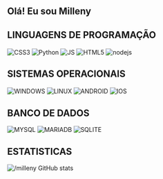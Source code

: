 ## Olá! Eu sou Milleny 

## LINGUAGENS DE PROGRAMAÇÃO
<div style="display: inline_block">
  <img align="center" alt="CSS3" src="https://img.shields.io/badge/CSS3-1572B6?style=for-the-badge&logo=css3&logoColor=white" />
  <img align="center" alt="Python" src="https://img.shields.io/badge/Python-14354C?style=for-the-badge&logo=python&logoColor=white" />
  <img align="center" alt="JS" src="https://img.shields.io/badge/JavaScript-323330?style=for-the-badge&logo=javascript&logoColor=F7DF1E" />
  <img align="center" alt="HTML5" src="https://img.shields.io/badge/HTML5-E34F26?style=for-the-badge&logo=html5&logoColor=white" />
  <img align="center" alt="nodejs" src="https://img.shields.io/badge/Node.js-43853D?style=for-the-badge&logo=node.js&logoColor=white" />



## SISTEMAS OPERACIONAIS
  <img align="center" alt="WINDOWS" src="https://img.shields.io/badge/Windows-0078D6?style=for-the-badge&logo=windows&logoColor=white" />
  <img align="center" alt="LINUX" src="https://img.shields.io/badge/Linux-FCC624?style=for-the-badge&logo=linux&logoColor=black" />
  <img align="center" alt="ANDROID" src="https://img.shields.io/badge/Android-3DDC84?style=for-the-badge&logo=android&logoColor=white" />
  <img align="center" alt="IOS" src="https://img.shields.io/badge/iOS-000000?style=for-the-badge&logo=ios&logoColor=white" />


   ## BANCO DE DADOS
   ![MYSQL](https://img.shields.io/badge/MySQL-00000F?style=for-the-badge&logo=mysql&logoColor=white)
   ![MARIADB](https://img.shields.io/badge/MariaDB-003545?style=for-the-badge&logo=mariadb&logoColor=white)
   ![SQLITE](https://img.shields.io/badge/SQLite-07405E?style=for-the-badge&logo=sqlite&logoColor=white)
   







## ESTATISTICAS
![/milleny GitHub stats](https://github-readme-stats.vercel.app/api?username=Milleny-Favarato155&show_icons=true)

